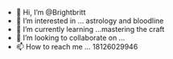 - 👋 Hi, I’m @Brightbritt
- 👀 I’m interested in ... astrology and bloodline 
- 🌱 I’m currently learning ...mastering the craft 
- 💞️ I’m looking to collaborate on ... 
- 📫 How to reach me ...
18126029946
<!---
Brightbritt/Brightbritt is a ✨ special ✨ repository because its `README.md` (this file) appears on your GitHub profile.
You can click the Preview link to take a look at your changes.
--->
